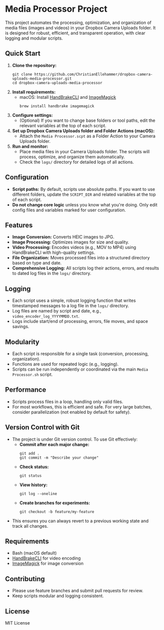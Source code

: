 # Media Processor Project

This project automates the processing, optimization, and organization of media files (images and videos) in your Dropbox Camera Uploads folder. It is designed for robust, efficient, and transparent operation, with clear logging and modular scripts.

## Quick Start
1. **Clone the repository:**
   ```
   git clone https://github.com/ChristianEllehammer/dropbox-camera-uploads-media-processor.git
   cd dropbox-camera-uploads-media-processor
   ```
2. **Install requirements:**
   - macOS: Install [HandBrakeCLI](https://handbrake.fr/) and [ImageMagick](https://imagemagick.org/)
     ```
     brew install handbrake imagemagick
     ```
3. **Configure settings:**
   - (Optional) If you want to change base folders or tool paths, edit the relevant variables at the top of each script.
4. **Set up Dropbox Camera Uploads folder and Folder Actions (macOS):**
   - Attach the `Media Processor.scpt` as a Folder Action to your Camera Uploads folder.
5. **Run and monitor:**
   - Place media files in your Camera Uploads folder. The scripts will process, optimize, and organize them automatically.
   - Check the `logs/` directory for detailed logs of all actions.

## Configuration
- **Script paths:** By default, scripts use absolute paths. If you want to use different folders, update the `SCRIPT_DIR` and related variables at the top of each script.
- **Do not change core logic** unless you know what you're doing. Only edit config files and variables marked for user configuration.

## Features
- **Image Conversion:** Converts HEIC images to JPG.
- **Image Processing:** Optimizes images for size and quality.
- **Video Processing:** Encodes videos (e.g., MOV to MP4) using HandBrakeCLI with high-quality settings.
- **File Organization:** Moves processed files into a structured directory based on type and date.
- **Comprehensive Logging:** All scripts log their actions, errors, and results to dated log files in the `logs/` directory.

## Logging
- Each script uses a simple, robust logging function that writes timestamped messages to a log file in the `logs/` directory.
- Log files are named by script and date, e.g., `video_encoder_log_YYYYMMDD.txt`.
- Logs include start/end of processing, errors, file moves, and space savings.

## Modularity
- Each script is responsible for a single task (conversion, processing, organization).
- Functions are used for repeated logic (e.g., logging).
- Scripts can be run independently or coordinated via the main `Media Processor.sh` script.

## Performance
- Scripts process files in a loop, handling only valid files.
- For most workflows, this is efficient and safe. For very large batches, consider parallelization (not enabled by default for safety).

## Version Control with Git
- The project is under Git version control. To use Git effectively:
  - **Commit after each major change:**
    ```
    git add .
    git commit -m "Describe your change"
    ```
  - **Check status:**
    ```
    git status
    ```
  - **View history:**
    ```
    git log --oneline
    ```
  - **Create branches for experiments:**
    ```
    git checkout -b feature/my-feature
    ```
- This ensures you can always revert to a previous working state and track all changes.

## Requirements
- Bash (macOS default)
- [HandBrakeCLI](https://handbrake.fr/) for video encoding
- [ImageMagick](https://imagemagick.org/) for image conversion

## Contributing
- Please use feature branches and submit pull requests for review.
- Keep scripts modular and logging consistent.

## License
MIT License 